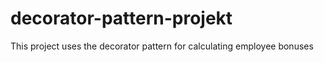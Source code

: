 # decorator-pattern-projekt
This project uses the decorator pattern for calculating employee bonuses
